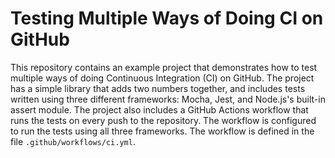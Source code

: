 # Testing Multiple Ways of Doing CI on GitHub
This repository contains an example project that demonstrates how to test multiple ways of doing Continuous Integration (CI) on GitHub. The project has a simple library that adds two numbers together, and includes tests written using three different frameworks: Mocha, Jest, and Node.js's built-in assert module. The project also includes a GitHub Actions workflow that runs the tests on every push to the repository. The workflow is configured to run the tests using all three frameworks. The workflow is defined in the file `.github/workflows/ci.yml`.


